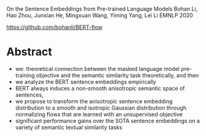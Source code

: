 On the Sentence Embeddings from Pre-trained Language Models 
Bohan Li, Hao Zhou, Junxian He, Mingxuan Wang, Yiming Yang, Lei Li
EMNLP 2020

https://github.com/bohanli/BERT-flow

# Abstract

* we: theoretical connection between the 
  masked language model pre-training objective and the 
  semantic similarity task theoretically, and then 
* we analyze the BERT sentence embeddings empirically
* BERT always induces a non-smooth anisotropic semantic space of sentences,
* we propose to transform the anisotropic sentence embedding distribution to a
  smooth and isotropic Gaussian distribution 
  through normalizing flows that are learned with an unsupervised objective
* significant performance gains over the SOTA sentence embeddings on a variety
  of semantic textual similarity tasks
